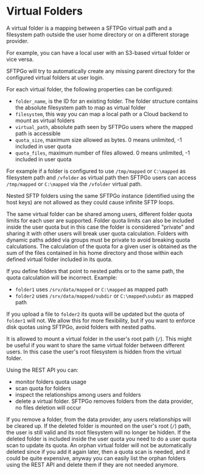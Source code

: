 # Virtual Folders

A virtual folder is a mapping between a SFTPGo virtual path and a filesystem path outside the user home directory or on a different storage provider.

For example, you can have a local user with an S3-based virtual folder or vice versa.

SFTPGo will try to automatically create any missing parent directory for the configured virtual folders at user login.

For each virtual folder, the following properties can be configured:

- `folder_name`, is the ID for an existing folder. The folder structure contains the absolute filesystem path to map as virtual folder
- `filesystem`, this way you can map a local path or a Cloud backend to mount as virtual folders
- `virtual_path`, absolute path seen by SFTPGo users where the mapped path is accessible
- `quota_size`, maximum size allowed as bytes. 0 means unlimited, -1 included in user quota
- `quota_files`, maximum number of files allowed. 0 means unlimited, -1 included in user quota

For example if a folder is configured to use `/tmp/mapped` or `C:\mapped` as filesystem path and `/vfolder` as virtual path then SFTPGo users can access `/tmp/mapped` or `C:\mapped` via the `/vfolder` virtual path.

Nested SFTP folders using the same SFTPGo instance (identified using the host keys) are not allowed as they could cause infinite SFTP loops.

The same virtual folder can be shared among users, different folder quota limits for each user are supported.
Folder quota limits can also be included inside the user quota but in this case the folder is considered "private" and sharing it with other users will break user quota calculation.
Folders with dynamic paths added via groups must be private to avoid breaking quota calculations.
The calculation of the quota for a given user is obtained as the sum of the files contained in his home directory and those within each defined virtual folder included in its quota.

If you define folders that point to nested paths or to the same path, the quota calculation will be incorrect. Example:

- `folder1` uses `/srv/data/mapped` or `C:\mapped` as mapped path
- `folder2` uses `/srv/data/mapped/subdir` or `C:\mapped\subdir` as mapped path

If you upload a file to `folder2` its quota will be updated but the quota of `folder1` will not. We allow this for more flexibility, but if you want to enforce disk quotas using SFTPGo, avoid folders with nested paths.

It is allowed to mount a virtual folder in the user's root path (`/`). This might be useful if you want to share the same virtual folder between different users. In this case the user's root filesystem is hidden from the virtual folder.

Using the REST API you can:

- monitor folders quota usage
- scan quota for folders
- inspect the relationships among users and folders
- delete a virtual folder. SFTPGo removes folders from the data provider, no files deletion will occur

If you remove a folder, from the data provider, any users relationships will be cleared up. If the deleted folder is mounted on the user's root (`/`) path, the user is still valid and its root filesystem will no longer be hidden. If the deleted folder is included inside the user quota you need to do a user quota scan to update its quota. An orphan virtual folder will not be automatically deleted since if you add it again later, then a quota scan is needed, and it could be quite expensive, anyway you can easily list the orphan folders using the REST API and delete them if they are not needed anymore.
